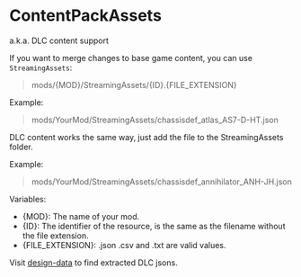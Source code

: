 # ContentPackAssets

a.k.a. DLC content support

If you want to merge changes to base game content, you can use `StreamingAssets`:
> mods/{MOD}/StreamingAssets/{ID}.{FILE_EXTENSION}

Example:
> mods/YourMod/StreamingAssets/chassisdef_atlas_AS7-D-HT.json

DLC content works the same way, just add the file to the StreamingAssets folder.

Example:
> mods/YourMod/StreamingAssets/chassisdef_annihilator_ANH-JH.json

Variables:
- {MOD}: The name of your mod.
- {ID}: The identifier of the resource, is the same as the filename without the file extension.
- {FILE_EXTENSION}: .json .csv and .txt are valid values.

Visit [design-data](https://github.com/caardappel-hbs/bt-dlc-designdata) to find extracted DLC jsons.
